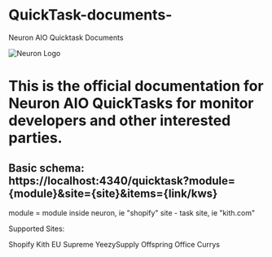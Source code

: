 # QuickTask-documents-
Neuron AIO Quicktask Documents 

![Neuron Logo](https://media.discordapp.net/attachments/782275963144765482/928432018289750027/eXrKJMZ5_400x400.jpeg?width=268&height=268)


# This is the official documentation for Neuron AIO QuickTasks for monitor developers and other interested parties.

## Basic schema: https://localhost:4340/quicktask?module={module}&site={site}&items={link/kws}

module = module inside neuron, ie "shopify"
site - task site, ie "kith.com"


Supported Sites:

Shopify 
Kith EU
Supreme
YeezySupply
Offspring
Office
Currys
